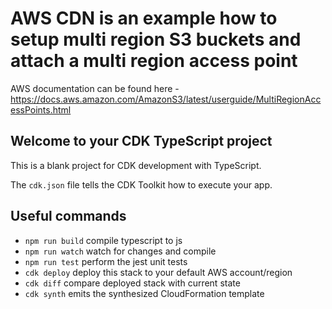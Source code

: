 # AWS CDN is an example how to setup multi region S3 buckets and attach a multi region access point

AWS documentation can be found here - https://docs.aws.amazon.com/AmazonS3/latest/userguide/MultiRegionAccessPoints.html

## Welcome to your CDK TypeScript project

This is a blank project for CDK development with TypeScript.

The `cdk.json` file tells the CDK Toolkit how to execute your app.

## Useful commands

- `npm run build` compile typescript to js
- `npm run watch` watch for changes and compile
- `npm run test` perform the jest unit tests
- `cdk deploy` deploy this stack to your default AWS account/region
- `cdk diff` compare deployed stack with current state
- `cdk synth` emits the synthesized CloudFormation template
